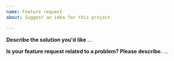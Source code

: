 ```yaml
---
name: Feature request
about: Suggest an idea for this project

---
```


**Describe the solution you'd like**
...

**Is your feature request related to a problem? Please describe.**
...
